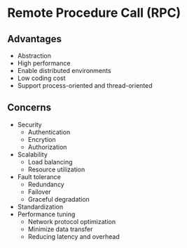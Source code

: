 # Remote Procedure Call (RPC)

## Advantages

- Abstraction
- High performance
- Enable distributed environments
- Low coding cost
- Support process-oriented and thread-oriented

## Concerns

- Security
  - Authentication
  - Encrytion
  - Authorization
- Scalability
  - Load balancing
  - Resource utilization
- Fault tolerance
  - Redundancy
  - Failover
  - Graceful degradation
- Standardization
- Performance tuning
  - Network protocol optimization
  - Minimize data transfer
  - Reducing latency and overhead